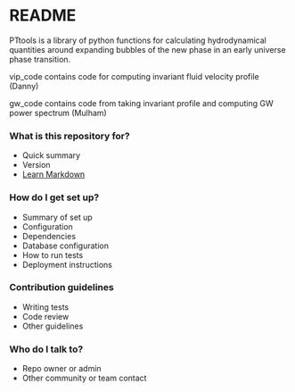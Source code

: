 # README #

PTtools is a library of python functions for calculating hydrodynamical quantities 
around expanding bubbles of the new phase in an early universe phase transition.

vip\_code contains code for computing invariant fluid velocity profile (Danny)

gw\_code contains code from taking invariant profile and computing GW power spectrum (Mulham)

### What is this repository for? ###

* Quick summary
* Version
* [Learn Markdown](https://bitbucket.org/tutorials/markdowndemo)

### How do I get set up? ###

* Summary of set up
* Configuration
* Dependencies
* Database configuration
* How to run tests
* Deployment instructions

### Contribution guidelines ###

* Writing tests
* Code review
* Other guidelines

### Who do I talk to? ###

* Repo owner or admin
* Other community or team contact